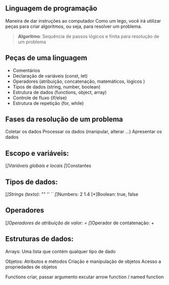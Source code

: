 ## Linguagem de programação

Maneira de dar instruções ao computador
Como um lego, você irá utilizar peças para criar algoritmos, ou seja, para resolver um problema.

>  **Algoritmo**: Sequência de passos lógicos e finita para resolução de um problema

## Peças de uma linguagem

- Comentários
- Declaração de variáveis (const, let)
- Operadores (atribuição, concatenação, matemáticos, lógicos )
- Tipos de dados (string, number, boolean)
- Estrutura de dados (functions, object, array)
- Controle de fluxo (if/else)
- Estrutura de repetição (for, while)

## Fases da resolução de um problema

Coletar os dados Processar os dados (manipular, alterar ...) Apresentar os dados

## Escopo e variáveis:
 [*]Variáveis globais e locais
 [*]Constantes

## Tipos de dados:
 [*]Strings (texto): "" '' ``
 [*]Numbers: 2 1.4
 [*]Boolean: true, false

## Operadores
 [*]Operadores de atribuição de valor: =
 [*]Operador de contatenação: +

## Estruturas de dados:

Arrays:
 Uma lista que contém qualquer tipo de dado

Objetos:
 Atributos e métodos
 Criação e manipulação de objetos
 Acesso a propriedades de objetos
 
Functions
 criar, passar argumento
 excutar
 arrow function / named function